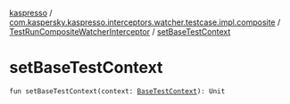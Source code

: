 [kaspresso](../../index.md) / [com.kaspersky.kaspresso.interceptors.watcher.testcase.impl.composite](../index.md) / [TestRunCompositeWatcherInterceptor](index.md) / [setBaseTestContext](./set-base-test-context.md)

# setBaseTestContext

`fun setBaseTestContext(context: `[`BaseTestContext`](../../com.kaspersky.kaspresso.testcases.core.testcontext/-base-test-context.md)`): Unit`